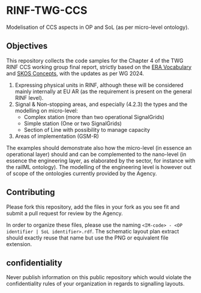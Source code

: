 # RINF-TWG-CCS
Modelisation of CCS aspects in OP and SoL (as per micro-level ontology).

## Objectives
This repository collects the code samples for the Chapter 4 of the TWG RINF CCS working group final report, strictly based on the [ERA Vocabulary](https://github.com/Interoperable-data/ERA_vocabulary) and [SKOS Concepts](https://data-interop.era.europa.eu/era-vocabulary/skos/index.html), with the updates as per WG 2024.

1. Expressing physical units in RINF, although these will be considered mainly internally at EU AR (as the requirement is present on the general RINF level).
2. Signal & Non-stopping areas, and especially (4.2.3) the types and the modelling on micro-level:
   - Complex station (more than two operational SignalGrids)
   - Simple station (One or two SignalGrids)
   - Section of Line with possibility to manage capacity
4. Areas of implementation (GSM-R)

The examples should demonstrate also how the micro-level (in essence an operational layer) should and can be complemented to the nano-level (in essence the engineering layer, as elaborated by the sector, for instance with the railML ontology). The modelling of the engineering level is however out of scope of the ontologies currently provided by the Agency.

## Contributing
Please fork this repository, add the files in your fork as you see fit and submit a pull request for review by the Agency.

In order to organize these files, please use the naming `<IM-code> - <OP identifier | SoL identifier>.rdf`. The schematic layout plan extract should exactly reuse that name but use the PNG or equivalent file extension.

## confidentiality
Never publish information on this public repository which would violate the confidentiality rules of your organization in regards to signalling layouts.
